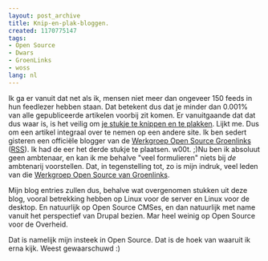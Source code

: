 ```yaml
---
layout: post_archive
title: Knip-en-plak-bloggen.
created: 1170775147
tags:
- Open Source
- Dwars
- GroenLinks
- woss
lang: nl
---
```

Ik ga er vanuit dat net als ik, mensen niet meer dan ongeveer 150 feeds in hun feedlezer hebben staan. Dat betekent dus dat je minder dan 0.001% van alle gepubliceerde artikelen voorbij zit komen. Er vanuitgaande dat dat dus waar is, is het veilig om [je stukje te knippen en te plakken](http://woss.groenlinksweblog.nl/blog/2007/02/06/nederlandse_openid_server_gelanceerd). Lijkt me. Dus om een artikel integraal over te nemen op een andere site. Ik ben sedert gisteren een officiële blogger van de [Werkgroep Open Source Groenlinks](http://woss.groenlinksweblog.nl/) ([RSS](http://www.groenlinksweblog.nl/rss.php?blogId=57&profile=rss20)). Ik had de eer het derde stukje te plaatsen. w00t. ;)Nu ben ik absoluut geen ambtenaar, en kan ik me behalve "veel formulieren" niets bij _de_ ambtenarij voorstellen. Dat, in tegenstelling tot, zo is mijn indruk, veel leden van die [Werkgroep Open Source van Groenlinks](http://www.groenlinks.nl/partij/werkgroepen/oss).

Mijn blog entries zullen dus, behalve wat overgenomen stukken uit deze blog, vooral betrekking hebben op Linux voor de server en Linux voor de desktop. En natuurlijk op Open Source CMSes, en dan natuurlijk met name vanuit het perspectief van Drupal bezien. Mar heel weinig op Open Source voor de Overheid.

Dat is namelijk mijn insteek in Open Source. Dat is de hoek van waaruit ik erna kijk. Weest gewaarschuwd :)
